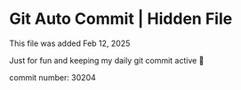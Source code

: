 # Git Auto Commit | Hidden File

This file was added Feb 12, 2025

Just for fun and keeping my daily git commit active 🤪

commit number: 30204
